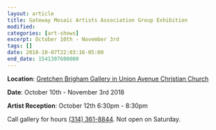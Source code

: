 ```yaml
---
layout: article
title: Gateway Mosaic Artists Association Group Exhibition
modified:
categories: [art-shows]
excerpt: October 10th - November 3rd
tags: []
date: 2018-10-07T22:03:16-05:00
end_date: 1541307600000
---
```


**Location**: [Gretchen Brigham Gallery in Union Avenue Christian Church](https://goo.gl/maps/MoPykghS8mB2)

**Date**: October 10th - November 3rd 2018

**Artist Reception**: October 12th 6:30pm - 8:30pm

Call gallery for hours <a href="tel:+13143618844">(314) 361-8844</a>. Not open on Saturday.
